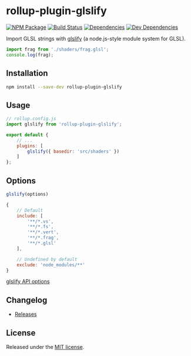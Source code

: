 # rollup-plugin-glslify
[![NPM Package][npm]][npm-url]
[![Build Status][build-status]][build-status-url]
[![Dependencies][dependencies]][dependencies-url]
[![Dev Dependencies][dev-dependencies]][dev-dependencies-url]

Import GLSL strings with [glslify](https://github.com/glslify/glslify) (a node.js-style module system for GLSL).

```js
import frag from './shaders/frag.glsl';
console.log(frag);
```

## Installation

```bash
npm install --save-dev rollup-plugin-glslify
```

## Usage

```js
// rollup.config.js
import glslify from 'rollup-plugin-glslify';

export default {
    // ...
    plugins: [
        glslify({ basedir: 'src/shaders' })
    ]
};
```

## Options

```js
glslify(options)
```

```js
{
    // Default
    include: [
        '**/*.vs',
        '**/*.fs',
        '**/*.vert',
        '**/*.frag',
        '**/*.glsl'
    ],

    // Undefined by default
    exclude: 'node_modules/**'
}
```

[glslify API options](https://github.com/glslify/glslify#var-src--glslcompilesrc-opts)

## Changelog

* [Releases](https://github.com/glslify/rollup-plugin-glslify/releases)

## License

Released under the [MIT license](LICENSE).


[npm]: https://img.shields.io/npm/v/rollup-plugin-glslify.svg
[npm-url]: https://www.npmjs.com/package/rollup-plugin-glslify
[build-status]: https://travis-ci.org/glslify/rollup-plugin-glslify.svg
[build-status-url]: https://travis-ci.org/glslify/rollup-plugin-glslify
[dependencies]: https://img.shields.io/david/glslify/rollup-plugin-glslify.svg
[dependencies-url]: https://david-dm.org/glslify/rollup-plugin-glslify
[dev-dependencies]: https://img.shields.io/david/dev/glslify/rollup-plugin-glslify.svg
[dev-dependencies-url]: https://david-dm.org/glslify/rollup-plugin-glslify?type=dev
